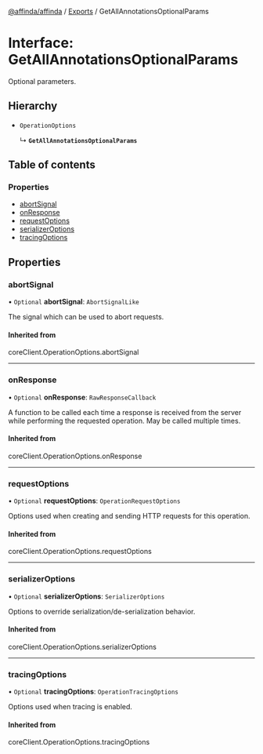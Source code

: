 [@affinda/affinda](../README.md) / [Exports](../modules.md) / GetAllAnnotationsOptionalParams

# Interface: GetAllAnnotationsOptionalParams

Optional parameters.

## Hierarchy

- `OperationOptions`

  ↳ **`GetAllAnnotationsOptionalParams`**

## Table of contents

### Properties

- [abortSignal](GetAllAnnotationsOptionalParams.md#abortsignal)
- [onResponse](GetAllAnnotationsOptionalParams.md#onresponse)
- [requestOptions](GetAllAnnotationsOptionalParams.md#requestoptions)
- [serializerOptions](GetAllAnnotationsOptionalParams.md#serializeroptions)
- [tracingOptions](GetAllAnnotationsOptionalParams.md#tracingoptions)

## Properties

### abortSignal

• `Optional` **abortSignal**: `AbortSignalLike`

The signal which can be used to abort requests.

#### Inherited from

coreClient.OperationOptions.abortSignal

___

### onResponse

• `Optional` **onResponse**: `RawResponseCallback`

A function to be called each time a response is received from the server
while performing the requested operation.
May be called multiple times.

#### Inherited from

coreClient.OperationOptions.onResponse

___

### requestOptions

• `Optional` **requestOptions**: `OperationRequestOptions`

Options used when creating and sending HTTP requests for this operation.

#### Inherited from

coreClient.OperationOptions.requestOptions

___

### serializerOptions

• `Optional` **serializerOptions**: `SerializerOptions`

Options to override serialization/de-serialization behavior.

#### Inherited from

coreClient.OperationOptions.serializerOptions

___

### tracingOptions

• `Optional` **tracingOptions**: `OperationTracingOptions`

Options used when tracing is enabled.

#### Inherited from

coreClient.OperationOptions.tracingOptions
